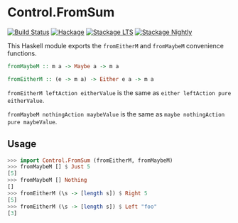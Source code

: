 
Control.FromSum
===============

[![Build Status](https://secure.travis-ci.org/cdepillabout/from-sum.svg)](http://travis-ci.org/cdepillabout/from-sum)
[![Hackage](https://img.shields.io/hackage/v/from-sum.svg)](https://hackage.haskell.org/package/from-sum)
[![Stackage LTS](http://stackage.org/package/from-sum/badge/lts)](http://stackage.org/lts/package/from-sum)
[![Stackage Nightly](http://stackage.org/package/from-sum/badge/nightly)](http://stackage.org/nightly/package/from-sum)

This Haskell module exports the `fromEitherM` and `fromMaybeM` convenience
functions.

```haskell
fromMaybeM :: m a -> Maybe a -> m a

fromEitherM :: (e -> m a) -> Either e a -> m a
```

`fromEitherM leftAction eitherValue` is the same as `either leftAction pure
eitherValue`.

`fromMaybeM nothingAction maybeValue` is the same as `maybe nothingAction pure
maybeValue`.

## Usage

```haskell
>>> import Control.FromSum (fromEitherM, fromMaybeM)
>>> fromMaybeM [] $ Just 5
[5]
>>> fromMaybeM [] Nothing
[]
>>> fromEitherM (\s -> [length s]) $ Right 5
[5]
>>> fromEitherM (\s -> [length s]) $ Left "foo"
[3]
```
